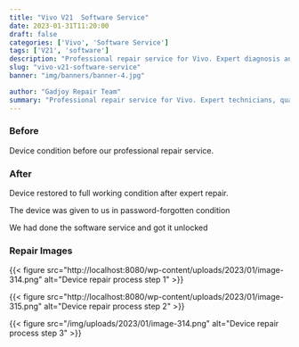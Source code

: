 ```yaml
---
title: "Vivo V21  Software Service"
date: 2023-01-31T11:20:00
draft: false
categories: ['Vivo', 'Software Service']
tags: ['V21', 'software']
description: "Professional repair service for Vivo. Expert diagnosis and quality repairs in Bangalore."
slug: "vivo-v21-software-service"
banner: "img/banners/banner-4.jpg"

author: "Gadjoy Repair Team"
summary: "Professional repair service for Vivo. Expert technicians, quality parts, warranty included."
---
```


### Before

Device condition before our professional repair service.

### After

Device restored to full working condition after expert repair.

The device was given to us in password-forgotten condition

We had done the software service and got it unlocked

### Repair Images

{{< figure src="http://localhost:8080/wp-content/uploads/2023/01/image-314.png" alt="Device repair process step 1" >}}

{{< figure src="http://localhost:8080/wp-content/uploads/2023/01/image-315.png" alt="Device repair process step 2" >}}

{{< figure src="/img/uploads/2023/01/image-314.png" alt="Device repair process step 3" >}}

